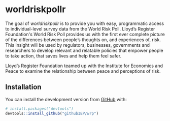 
<!-- README.md is generated from README.Rmd. Please edit that file -->

# worldriskpollr

<!-- badges: start -->
<!-- badges: end -->

The goal of *worldriskpollr* is to provide you with easy, programmatic access to
individual-level survey data from the World Risk Poll. Lloyd’s
Register Foundation's World Risk Poll provides us with the first ever
complete picture of the differences between people’s thoughts on, and
experiences of, risk. This insight will be used by regulators,
businesses, governments and researchers to develop relevant and
relatable policies that empower people to take action, that saves lives
and help them feel safer.

Lloyd’s Register Foundation teamed up with the Institute for Economics
and Peace to examine the relationship between peace and perceptions of
risk. 

## Installation

You can install the development version from [GitHub](https://github.com/) with:

``` r
# install.packages("devtools")
devtools::install_github("githubIEP/wrp")
```
